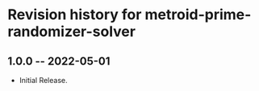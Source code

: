# Revision history for metroid-prime-randomizer-solver

## 1.0.0 -- 2022-05-01

* Initial Release. 
